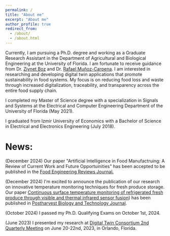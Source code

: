 ```yaml
---
permalink: /
title: "About me"
excerpt: "About me"
author_profile: true
redirect_from: 
  - /about/
  - /about.html
---
```


Currently, I am pursuing a Ph.D. degree and working as a Graduate Research Assistant in the Department of Agricultural and Biological Engineering at the University of Florida. I am fortunate to receive guidance from Dr. [Ziynet Boz](https://ziynetboz.com/) and Dr. [Rafael Muñoz-Carpena](https://abe.ufl.edu/faculty/carpena/people/RafaelMunozCarpena.shtml). I am interested in researching and developing digital twin applications that promote sustainability in food systems. My focus is on reducing food loss and waste through increased digitalization, traceability, and transparency across the entire food supply chain.

I completed my Master of Science degree with a specialization in Signals and Systems at the Electrical and Computer Engineering Department of the University of Florida (May 2021).

I graduated from Izmir University of Economics with a Bachelor of Science in Electrical and Electronics Engineering (July 2018).

News:
======
(December 2024) Our paper "Artificial Intelligence in Food Manufactruing: A Review of Current Work and Future Opportuinities" has been accepted to be published in the [Food Engineering Reviews Journal.](https://link.springer.com/journal/12393)

(December 2024) I'm excited to announce the publication of our research on innovative temperature monitoring techniques for fresh produce storage. Our paper [Continuous surface temperature monitoring of refrigerated fresh produce through visible and thermal infrared sensor fusion](https://www.sciencedirect.com/science/article/abs/pii/S0925521424005994)) has been published in [Postharvest Biology and Technology Journal](https://www.sciencedirect.com/journal/postharvest-biology-and-technology).

(October 2024) I passed my Ph.D. Qualifying Exams on October 1st, 2024.

(June 2023) I presented my research at [Digital Twin Consortium 2nd Quarterly Meeting](https://www.digitaltwinconsortium.org/events/q2-2023/) on June 20-22nd, 2023, in Orlando, Florida.

<!-- Getting started
======
1. Register a GitHub account if you don't have one and confirm your e-mail (required!)
1. Fork [this repository](https://github.com/academicpages/academicpages.github.io) by clicking the "fork" button in the top right. 
1. Go to the repository's settings (rightmost item in the tabs that start with "Code", should be below "Unwatch"). Rename the repository "[your GitHub username].github.io", which will also be your website's URL.
1. Set site-wide configuration and create content & metadata (see below -- also see [this set of diffs](http://archive.is/3TPas) showing what files were changed to set up [an example site](https://getorg-testacct.github.io) for a user with the username "getorg-testacct")
1. Upload any files (like PDFs, .zip files, etc.) to the files/ directory. They will appear at https://[your GitHub username].github.io/files/example.pdf.  
1. Check status by going to the repository settings, in the "GitHub pages" section

Site-wide configuration
------
The main configuration file for the site is in the base directory in [_config.yml](https://github.com/academicpages/academicpages.github.io/blob/master/_config.yml), which defines the content in the sidebars and other site-wide features. You will need to replace the default variables with ones about yourself and your site's github repository. The configuration file for the top menu is in [_data/navigation.yml](https://github.com/academicpages/academicpages.github.io/blob/master/_data/navigation.yml). For example, if you don't have a personal or blog posts, you can remove those items from that navigation.yml file to remove them from the header. 

Create content & metadata
------
For site content, there is one markdown file for each type of content, which are stored in directories like _publications, _talks, _posts, _teaching, or _pages. For example, each talk is a markdown file in the [_talks directory](https://github.com/academicpages/academicpages.github.io/tree/master/_talks). At the top of each markdown file is structured data in YAML about the talk, which the theme will parse to do lots of cool stuff. The same structured data about a talk is used to generate the list of talks on the [Talks page](https://academicpages.github.io/talks), each [individual page](https://academicpages.github.io/talks/2012-03-01-talk-1) for specific talks, the talks section for the [CV page](https://academicpages.github.io/cv), and the [map of places you've given a talk](https://academicpages.github.io/talkmap.html) (if you run this [python file](https://github.com/academicpages/academicpages.github.io/blob/master/talkmap.py) or [Jupyter notebook](https://github.com/academicpages/academicpages.github.io/blob/master/talkmap.ipynb), which creates the HTML for the map based on the contents of the _talks directory).

**Markdown generator**

I have also created [a set of Jupyter notebooks](https://github.com/academicpages/academicpages.github.io/tree/master/markdown_generator
) that converts a CSV containing structured data about talks or presentations into individual markdown files that will be properly formatted for the academicpages template. The sample CSVs in that directory are the ones I used to create my own personal website at stuartgeiger.com. My usual workflow is that I keep a spreadsheet of my publications and talks, then run the code in these notebooks to generate the markdown files, then commit and push them to the GitHub repository.

How to edit your site's GitHub repository
------
Many people use a git client to create files on their local computer and then push them to GitHub's servers. If you are not familiar with git, you can directly edit these configuration and markdown files directly in the github.com interface. Navigate to a file (like [this one](https://github.com/academicpages/academicpages.github.io/blob/master/_talks/2012-03-01-talk-1.md) and click the pencil icon in the top right of the content preview (to the right of the "Raw | Blame | History" buttons). You can delete a file by clicking the trashcan icon to the right of the pencil icon. You can also create new files or upload files by navigating to a directory and clicking the "Create new file" or "Upload files" buttons. 

Example: editing a markdown file for a talk
![Editing a markdown file for a talk](/images/editing-talk.png)

For more info
------
More info about configuring academicpages can be found in [the guide](https://academicpages.github.io/markdown/). The [guides for the Minimal Mistakes theme](https://mmistakes.github.io/minimal-mistakes/docs/configuration/) (which this theme was forked from) might also be helpful. -->
